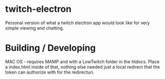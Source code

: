 # twitch-electron
Personal version of what a twitch electron app would look like for  very simple viewing and chatting.

# Building / Developing
MAC OS - requires MAMP and with a LowTwitch folder in the htdocs. Place a index.html inside of that, nothing else needed just a local redirect that the token can authorize with for the redirecturi.
